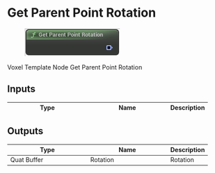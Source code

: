 # Get Parent Point Rotation

<div align="left" data-full-width="false">

<figure><img src="Get_Parent_Point_Rotation.png" alt=""><figcaption></figcaption></figure>

</div>

Voxel Template Node Get Parent Point Rotation

## Inputs

<table>
<thead><tr><th width="170">Type</th><th width="170">Name</th><th>Description</th></tr></thead>
<tbody>
</tbody>
</table>

## Outputs

<table>
<thead><tr><th width="170">Type</th><th width="170">Name</th><th>Description</th></tr></thead>
<tbody>
<tr><td>Quat Buffer</td><td>Rotation</td><td>Rotation</td></tr>
</tbody>
</table>